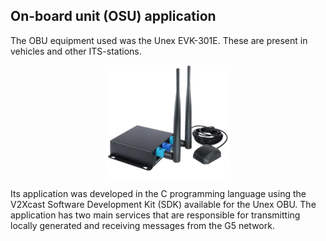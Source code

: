 ## On-board unit (OSU) application

The OBU equipment used was the Unex EVK-301E. These are present in vehicles and other ITS-stations.

<p align="center">
    <img src="../../docs/img/obu.png" width="200px" alt="on-board unit equipment" />
</p>

Its application was developed in the C programming language using the V2Xcast Software Development Kit (SDK) available for the Unex OBU. The application has two main services that are responsible for transmitting locally generated and receiving messages from the G5 network.